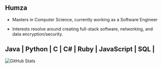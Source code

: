 Humza
-------------------
- Masters in Computer Science, currently working as a Software Engineer

- Interests resolve around creating full-stack software, networking, and data encryption/security.

Java | Python | C | C# | Ruby | JavaScript | SQL |
-------------------

![GitHub Stats](https://github-readme-stats.vercel.app/api?username=humza1400&show_icons=true&theme=dark)
